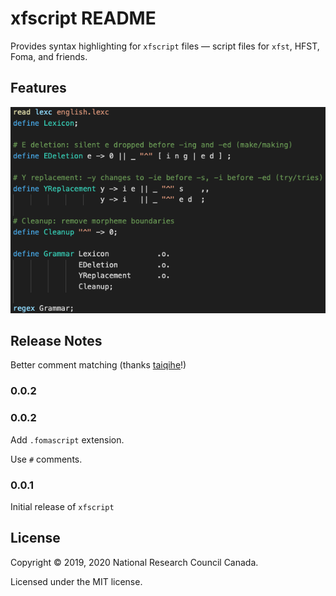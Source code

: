 # xfscript README

Provides syntax highlighting for `xfscript` files — script files for `xfst`, HFST, Foma, and friends.

## Features

![A colourful screenshot showing off the syntax higlighting for xfscript files.](./images/xfscript-highlight.png)

## Release Notes

Better comment matching (thanks [taiqihe](https://github.com/taiqihe)!)

### 0.0.2

### 0.0.2

Add `.fomascript` extension.

Use `#` comments.

### 0.0.1

Initial release of `xfscript`

## License

Copyright © 2019, 2020 National Research Council Canada.

Licensed under the MIT license.
